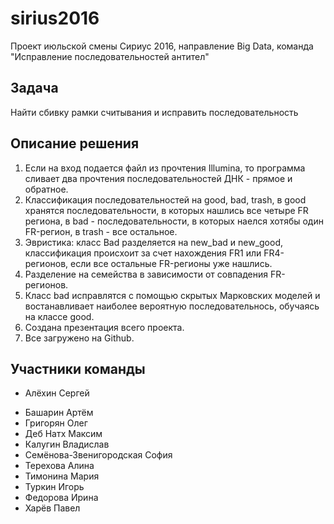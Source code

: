 # sirius2016
Проект июльской смены Сириус 2016, направление Big Data, команда "Исправление последовательностей антител"

## Задача
Найти сбивку рамки считывания и исправить последовательность 

## Описание решения
1. Если на вход подается файл из прочтения Illumina, то программа сливает два прочтения последовательностей ДНК - прямое и обратное.
1. Классификация последовательностей на good, bad, trash, в good хранятся последовательности, в которых нашлись все четыре FR региона, в bad - последовательности, в которых наелся хотябы один FR-регион, в trash - все остальное.
1. Эвристика: класс Bad разделяется на new_bad и new_good, классификация происхоит за счет нахождения FR1 или FR4-регионов, если все остальные FR-регионы уже нашлись.
1. Разделение на семейства в зависимости от совпадения FR-регионов.
1. Класс bad исправлятся с помощью скрытых Марковских моделей и востанавливает наиболее вероятную последовательнось, обучаясь на  классе good.  
1. Создана презентация всего проекта.
1. Все загружено на Github.

## Участники команды
* Алёхин Сергей
- Башарин Артём
- Григорян Олег
- Деб Натх Максим
- Калугин Владислав
- Семёнова-Звенигородская София
- Терехова Алина
- Тимонина Мария
- Туркин Игорь
- Федорова Ирина
- Харёв Павел

